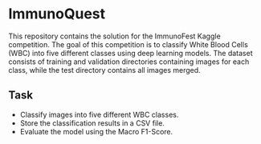 # ImmunoQuest

This repository contains the solution for the ImmunoFest Kaggle competition. The goal of this competition is to classify White Blood Cells (WBC) into five different classes using deep learning models. The dataset consists of training and validation directories containing images for each class, while the test directory contains all images merged.

## Task

- Classify images into five different WBC classes.
- Store the classification results in a CSV file.
- Evaluate the model using the Macro F1-Score.
